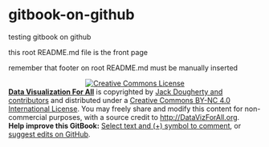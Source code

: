 # gitbook-on-github

testing gitbook on github

this root README.md file is the front page

remember that footer on root README.md must be manually inserted

<div style="text-align:center">
<a rel="license" href="http://creativecommons.org/licenses/by-nc/4.0/">
  <img alt="Creative Commons License" style="border-width:0" src="https://licensebuttons.net/l/by-nc/4.0/88x31.png" />
</a></div>
<div style="text-align:left">
<strong><a href="http://DataVizForAll.org">Data Visualization For All</a></strong> is copyrighted
by <a href="https://www.datavizforall.org/introduction/who.html">Jack Dougherty and contributors</a>
and distributed under a <a rel="license" href="http://creativecommons.org/licenses/by-nc/4.0/">Creative Commons BY-NC 4.0 International License</a>.
You may freely share and modify this content for non-commercial purposes, with a source credit to <a href="http://DataVizForAll.org">http://DataVizForAll.org</a>.
<br /><strong>Help improve this GitBook:</strong> <a href="https://www.datavizforall.org/gitbook/improve.html">Select text and (+) symbol to comment</a>, or <a href="https://github.com/JackDougherty/datavizforall">suggest edits on GitHub</a>.
</div>
